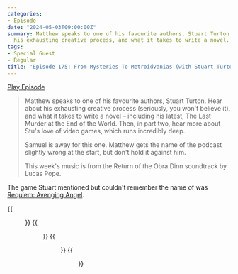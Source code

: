```yaml
---
categories:
- Episode
date: "2024-05-03T09:00:00Z"
summary: Matthew speaks to one of his favourite authors, Stuart Turton. Hear about
  his exhausting creative process, and what it takes to write a novel.
tags:
- Special Guest
- Regular
title: 'Episode 175: From Mysteries To Metroidvanias (with Stuart Turton)'
---
```


[Play Episode](https://www.patreon.com/posts/episode-175-from-103517560)
> Matthew speaks to one of his favourite authors, Stuart Turton. Hear about his exhausting creative process (seriously, you won't believe it), and what it takes to write a novel – including his latest, The Last Murder at the End of the World. Then, in part two, hear more about Stu's love of video games, which runs incredibly deep.
>
> Samuel is away for this one. Matthew gets the name of the podcast slightly wrong at the start, but don't hold it against him.
> 
> This week's music is from the Return of the Obra Dinn soundtrack by Lucas Pope.

The game Stuart mentioned but couldn't remember the name of was [Requiem: Avenging Angel](https://en.m.wikipedia.org/wiki/Requiem:_Avenging_Angel).

{{<figure 
    src="/assets/images/hostile-waters.jpeg" 
    alt="Hostile Waters" >}}
{{<figure 
    src="/assets/images/squidward.jpeg" 
    alt="Squidward" >}}
{{<figure 
    src="/assets/images/rennie-watch.jpeg" 
    alt="Rennie Watch" >}}
{{<figure 
    src="/assets/images/funko-pop.jpeg" 
    caption="Image Credit: personalnadir" 
    alt="Funko Pop">}}